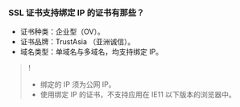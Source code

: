 ### SSL 证书支持绑定 IP 的证书有那些？
- 证书种类：企业型（OV）。
- 证书品牌：TrustAsia （亚洲诚信）。
- 域名类型：单域名与多域名，均支持绑定 IP。

>!
> - 绑定的 IP 须为公网 IP。
> - 使用绑定 IP 的证书，不支持应用在 IE11 以下版本的浏览器中。


